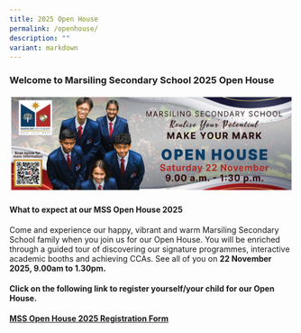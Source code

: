 ```yaml
---
title: 2025 Open House
permalink: /openhouse/
description: ""
variant: markdown
---
```

### **Welcome to Marsiling Secondary School 2025 Open House**

![](/images/MSS_Banner_Open_House_2025.jpg) <br>


#### What to expect at our MSS Open House 2025

Come and experience our happy, vibrant and warm Marsiling Secondary School family when you join us for our Open House. You will be enriched through a guided tour of discovering our signature programmes, interactive academic booths and achieving CCAs. See all of you on **22 November 2025, 9.00am to 1.30pm.**

####  Click on the following link to register yourself/your child for our Open House. <br>

**[MSS Open House 2025 Registration Form](https://forms.gle/aVn55DjPHJ6uHCRFA)**